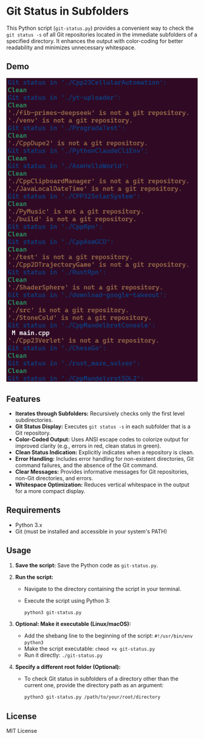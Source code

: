 # Git Status in Subfolders

This Python script (`git-status.py`) provides a convenient way to check the `git status -s` of all Git repositories located in the immediate subfolders of a specified directory. It enhances the output with color-coding for better readability and minimizes unnecessary whitespace.

## Demo

![Image](resources/Untitled.png)

## Features

* **Iterates through Subfolders:** Recursively checks only the first level subdirectories.
* **Git Status Display:** Executes `git status -s` in each subfolder that is a Git repository.
* **Color-Coded Output:** Uses ANSI escape codes to colorize output for improved clarity (e.g., errors in red, clean status in green).
* **Clean Status Indication:** Explicitly indicates when a repository is clean.
* **Error Handling:** Includes error handling for non-existent directories, Git command failures, and the absence of the Git command.
* **Clear Messages:** Provides informative messages for Git repositories, non-Git directories, and errors.
* **Whitespace Optimization:** Reduces vertical whitespace in the output for a more compact display.

## Requirements

* Python 3.x
* Git (must be installed and accessible in your system's PATH)

## Usage

1.  **Save the script:** Save the Python code as `git-status.py`.
2.  **Run the script:**
    * Navigate to the directory containing the script in your terminal.
    * Execute the script using Python 3:

        ```bash
        python3 git-status.py
        ```
3.  **Optional: Make it executable (Linux/macOS):**
    * Add the shebang line to the beginning of the script: `#!/usr/bin/env python3`
    * Make the script executable: `chmod +x git-status.py`
    * Run it directly: `./git-status.py`

4.  **Specify a different root folder (Optional):**
    * To check Git status in subfolders of a directory other than the current one, provide the directory path as an argument:

        ```bash
        python3 git-status.py /path/to/your/root/directory
        ```

## License

MIT License
